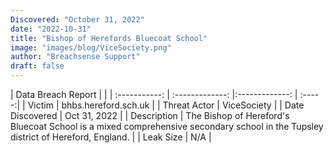 ```yaml
---
Discovered: "October 31, 2022"
date: "2022-10-31"
title: "Bishop of Herefords Bluecoat School"
image: "images/blog/ViceSociety.png"
author: "Breachsense Support"
draft: false
---
```


| Data Breach Report           |              | 
| :-----------: | :-------------:     |:-------------:    | :-----:|
| Victim      | bhbs.hereford.sch.uk      | 
| Threat Actor      | ViceSociety      | 
| Date Discovered      | Oct 31, 2022      | 
| Description      | The Bishop of Hereford's Bluecoat School is a mixed comprehensive secondary school in the Tupsley district of Hereford, England.       | 
| Leak Size      | N/A      | 

